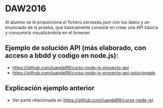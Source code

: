 # DAW2016

Al alumno se le proporciona el fichero cervezas.json con los datos y un enunciado de la prueba, que básicamente consiste en crear una API básica y consumirla visualizándola en el browser.


## Ejemplo de solución API (más elaborado, con acceso a bbdd y codigo en node.js):

- https://github.com/juanda99/curso-node-js-proyecto-api
- https://github.com/juanda99/curso-node-js-proyecto-api-solucionado

## Explicación ejemplo anterior
  - Ver parte relacionada en https://github.com/juanda99/curso-node-js)
